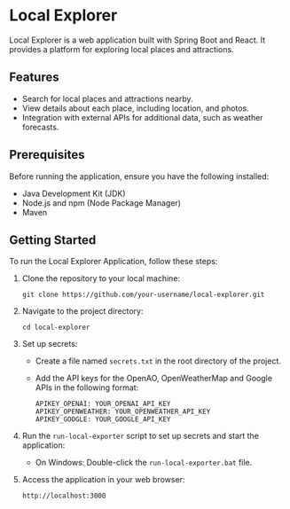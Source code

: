 # Local Explorer
Local Explorer is a web application built with Spring Boot and React. It provides a platform for exploring local places and attractions.


## Features

- Search for local places and attractions nearby.
- View details about each place, including location, and photos.
- Integration with external APIs for additional data, such as weather forecasts.

## Prerequisites

Before running the application, ensure you have the following installed:

- Java Development Kit (JDK)
- Node.js and npm (Node Package Manager)
- Maven

## Getting Started

To run the Local Explorer Application, follow these steps:

1. Clone the repository to your local machine:

    ```
    git clone https://github.com/your-username/local-explorer.git
    ```

2. Navigate to the project directory:

    ```
    cd local-explorer
    ```

3. Set up secrets:
   
    - Create a file named `secrets.txt` in the root directory of the project.
    - Add the API keys for the OpenAO, OpenWeatherMap and Google APIs in the following format:

        ```
        APIKEY_OPENAI: YOUR_OPENAI_API_KEY
        APIKEY_OPENWEATHER: YOUR_OPENWEATHER_API_KEY
        APIKEY_GOOGLE: YOUR_GOOGLE_API_KEY
        ```

4. Run the `run-local-exporter` script to set up secrets and start the application:

    - On Windows: Double-click the `run-local-exporter.bat` file.

5. Access the application in your web browser:

    ```
    http://localhost:3000
    ```